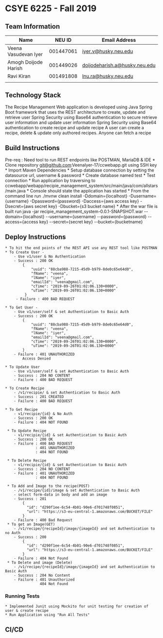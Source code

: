 # CSYE 6225 - Fall 2019

## Team Information

| Name | NEU ID | Email Address |
| --- | --- | --- |
| Veena Vasudevan Iyer | 001447061 | iyer.v@husky.neu.edu |
| Amogh Doijode Harish| 001449026 | doijodeharish.a@husky.neu.edu |
| Ravi Kiran | 001491808 | lnu.ra@husky.neu.edu |
| | | |

## Technology Stack

The Recipe Management Web application is developed using Java Spring Boot framework that uses the REST architecture 
to create, update and retrieve user
Spring Security using Base64 authentication to secure retrieve user information and update user information
Spring Security using Base64 authentication to create recipe and update recipe
A user can create a recipe, delete & update only authored recipes. Anyone can fetch a recipe

## Build Instructions
Pre-req : Need tool to run REST endpoints like POSTMAN, MariaDB & IDE
    * Clone repository git@github.com:VeenaIyer-17/ccwebapp.git using SSH key
    * Import Maven Dependencies
    * Setup database connection by setting the datasource url, username & password
    * Create database named test
    * Test connection
    * Run application by traversing to ccwebapp/webapp/recipie_management_system/src/main/java/com/allstars/main.java
    * Console should state the application has started
    * From the command line run ./mvnw clean install -Ddomain={localhost} -Dusername={username} -Dpassword={password} -Daccess={aws access key} -Dsecret={aws secret key}  -Dbucket={s3 bucket name}
    * After the war file is built run  java -jar recipie_management_system-0.0.1-SNAPSHOT.war --domain={localhost} --username={username} --password={password} --access={access key}  --secret={secret key}  --bucket={bucketname}

## Deploy Instructions
    * To hit the end points of the REST API use any REST tool like POSTMAN
    * To Create User -
        - Use v1/user & No Authentication
        - Success : 200 OK
            {         
                "uuid": "88cba988-7215-45d9-b979-8de0c65e64d0",
                "fName": "veena",
                "lName": "iyer",
                "emailId": "veena@gmail.com",
                "cTime": "2019-09-26T01:02:06.130+0000",
                "uTime": "2019-09-26T01:02:06.130+0000"
             }
         - Failure : 400 BAD REQUEST
    
    * To Get User -
        - Use v1/user/self & set Authentication to Basic Auth
        - Success : 200 OK
            {
                "uuid": "88cba988-7215-45d9-b979-8de0c65e64d0",
                "fName": "veena",
                "lName": "iyer",
                "emailId": "veena@gmail.com",
                "cTime": "2019-09-26T01:02:06.130+0000",
                "uTime": "2019-09-26T01:02:06.130+0000"
            }
        - Failure : 401 UNAUTHORIZED     
            Access Denied
            
    * To Update User
        - Use v1/user/self & set Authentication to Basic Auth
        - Success : 204 NO CONTENT
        - Failure : 400 BAD REQUEST
     
    * To Create Recipe
        - /v1/recipie/ & set Authentication to Basic Auth
        - Success : 201 CREATED
        - Failure : 400 BAD REQUEST
    
    * To Get Recipe
        - v1/recipie/{id} & No Auth
        - Success : 200 OK
        - Failure : 404 NOT FOUND
     
     * To Update Recipe
        - v1/recipie/{id} & set Authentication to Basic Auth
        - Success : 200 OK 
        - Failure : 400 BAD REQUEST
                  : 401 UNAUTHORIZED
                  : 404 NOT FOUND
     
     * To Delete Recipe
        - v1/recipie/{id} & set Authentication to Basic Auth
        - Success : 204 NO CONTENT
        - Failure : 401 UNAUTHORIZED
                  : 404 NOT FOUND
      
     * To Add and Image to the recipe(POST)
        - /v1/recipe/{id}/image & set Authentication to Basic Auth
        - select form-data in body and add an image
        - Success : 201
            {
              "id": "d290f1ee-6c54-4b01-90e6-d701748f0851",
              "url": "https://s3-eu-central-1.amazonaws.com/BUCKET/FILE"
            }
        - Failure : 400 Bad Request
     * To get an Image(GET)
        - /v1/recipe/{recipeId}/image/{imageId} and set Authentication to no Auth
        - Success : 200
            {
              "id": "d290f1ee-6c54-4b01-90e6-d701748f0851",
              "url": "https://s3-eu-central-1.amazonaws.com/BUCKET/FILE"
            }
        - Failure : 404 Not Found
     * To Delete and image (Delete)
        - /v1/recipe/{recipeId}/image/{imageId} and set Authentication to Basic Auth
        - Success : 204 No Content
        - Failure : 401 Unauthorized
                    404 Not Found
                
            
### Running Tests

    * Implemented Junit using Mockito for unit testing for creation of user & create recipe
    * Run Application using "Run All Tests"

## CI/CD



